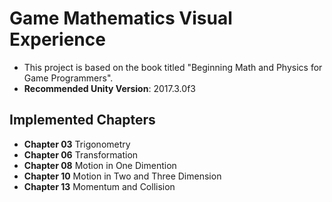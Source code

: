 # Game Mathematics Visual Experience
* This project is based on the book titled "Beginning Math and Physics for Game Programmers". 
* **Recommended Unity Version**: 2017.3.0f3

## Implemented Chapters
* **Chapter 03** Trigonometry
* **Chapter 06** Transformation
* **Chapter 08** Motion in One Dimention
* **Chapter 10** Motion in Two and Three Dimension
* **Chapter 13** Momentum and Collision